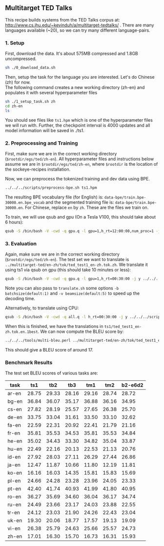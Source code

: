 ## Multitarget TED Talks 

This recipe builds systems from the TED Talks corpus at:
http://www.cs.jhu.edu/~kevinduh/a/multitarget-tedtalks/ .
There are many languages available (~20), so we can try many different language-pairs. 

### 1. Setup

First, download the data. It's about 575MB compressed and 1.8GB uncompressed.
```bash
sh ./0_download_data.sh
```

Then, setup the task for the language you are interested.
Let's do Chinese (zh) for now.  
The following command creates a new working directory (zh-en) 
and populates it with several hyperparameter files 

```bash
sh ./1_setup_task.sh zh
cd zh-en
ls
```

You should see files like `ts1.hpm` which is one of the hyperparameter files we will run with. Further, the checkpoint interval is 4000 updates and all model information will be saved in ./ts1.

### 2. Preprocessing and Training

First, make sure we are in the correct working directory (`$rootdir/egs/ted/zh-en`). All hyperparameter files and instructions below assume we are in `$rootdir/egs/ted/zh-en`, where `$rootdir` is the location of the sockeye-recipes installation. 

Now, we can preprocess the tokenized training and dev data using BPE.
```bash
../../../scripts/preprocess-bpe.sh ts1.hpm
```

The resulting BPE vocabulary file (for English) is: `data-bpe/train.bpe-30000.en.bpe_vocab` and the segmented training file is: `data-bpe/train.bpe-30000.en`. For Chinese, replace `en` by `zh`. These are the files we train on. 

To train, we will use qsub and gpu (On a Tesla V100, this should take about 6 hours):

```bash
qsub -S /bin/bash -V -cwd -q gpu.q -l gpu=1,h_rt=12:00:00,num_proc=1 -j y ../../../scripts/train-textformat.sh -p ts1.hpm -e sockeye2
```


### 3. Evaluation

Again, make sure we are in the correct working directory (`$rootdir/egs/ted/zh-en`). The test set we want to translate is `../multitarget-ted/en-zh/tok/ted_test1_en-zh.tok.zh`. We translate it using ts1 via qsub on gpu (this should take 10 minutes or less):

```bash
qsub -S /bin/bash -V -cwd -q gpu.q -l gpu=1,h_rt=00:30:00 -j y ../../../scripts/translate.sh -p ts1.hpm -i ../multitarget-ted/en-zh/tok/ted_test1_en-zh.tok.zh -o ts1/ted_test1_en-zh.tok.en.1best -e sockeye2
```

Note you can also pass to `translate.sh` some options `-b batchsize(default:1)` and `-v beamsize(default:5)` to speed up the decoding time.

Alternatively, to translate using CPU:

```bash
qsub -S /bin/bash -V -cwd -q all.q -l h_rt=00:30:00 -j y ../../../scripts/translate.sh -p ts1.hpm -i ../multitarget-ted/en-zh/tok/ted_test1_en-zh.tok.zh -o ts1/ted_test1_en-zh.tok.en.1best -e sockeye2 -d cpu
```

When this is finished, we have the translations in `ts1/ted_test1_en-zh.tok.en.1best`. We can now compute the BLEU score by:

```bash
../../../tools/multi-bleu.perl ../multitarget-ted/en-zh/tok/ted_test1_en-zh.tok.en < ts1/ted_test1_en-zh.tok.en.1best
```

This should give a BLEU score of around 17.


### Benchmark Results 

The test set BLEU scores of various tasks are:

 task | ts1   | tb2   | tb3   | tm1   | tm2   | b2-e6d2 |
  --- | ---   | ---   | ---   | ---   | ---   | ---     |
ar-en | 28.75 | 29.33 | 28.16 | 29.16 | 28.74 | 28.72   |
bg-en | 36.84 | 36.07 | 35.17 | 36.88 | 36.16 | 34.95   |
cs-en | 27.82 | 28.19 | 25.57 | 27.65 | 26.38 | 25.70   |
de-en | 33.75 | 33.04 | 31.61 | 33.50 | 33.10 | 32.62   |
fa-en | 22.59 | 22.31 | 20.92 | 22.41 | 21.79 | 21.16   |
fr-en | 35.81 | 35.53 | 34.53 | 35.81 | 35.53 | 34.84   |
he-en | 35.02 | 34.43 | 33.30 | 34.82 | 35.04 | 33.87   |
hu-en | 22.49 | 22.16 | 20.13 | 22.53 | 21.13 | 20.76   |
id-en | 27.92 | 28.03 | 27.11 | 26.29 | 27.44 | 26.86   |
ja-en | 12.47 | 11.87 | 10.66 | 11.80 | 12.19 | 11.81   |
ko-en | 16.16 | 16.03 | 14.35 | 15.81 | 15.83 | 15.69   |
pl-en | 24.66 | 24.28 | 23.28 | 23.96 | 24.05 | 23.33   |
pt-en | 42.40 | 41.74 | 40.93 | 41.99 | 41.80 | 40.95   |
ro-en | 36.27 | 35.69 | 34.60 | 36.04 | 36.17 | 34.74   |
ru-en | 24.49 | 23.66 | 23.17 | 24.03 | 23.88 | 22.55   |
tr-en | 24.12 | 23.03 | 21.90 | 24.26 | 22.43 | 23.04   |
uk-en | 19.30 | 20.06 | 18.77 | 17.57 | 19.13 | 19.09   |
vi-en | 26.38 | 25.79 | 24.63 | 25.66 | 25.57 | 24.73   |
zh-en | 17.01 | 16.30 | 15.70 | 16.73 | 16.31 | 15.93   |
